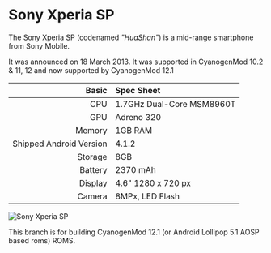 Sony Xperia SP
==============




The Sony Xperia SP (codenamed _"HuaShan"_) is a mid-range smartphone from Sony Mobile.

It was announced on 18 March 2013. It was supported in CyanogenMod 10.2 & 11, 12 and now supported by CyanogenMod 12.1

Basic   | Spec Sheet
-------:|:-------------------------
CPU     | 1.7GHz Dual-Core MSM8960T
GPU     | Adreno 320
Memory  | 1GB RAM
Shipped Android Version | 4.1.2
Storage | 8GB
Battery | 2370 mAh
Display | 4.6" 1280 x 720 px
Camera  | 8MPx, LED Flash

![Sony Xperia SP](http://wiki.cyanogenmod.org/images/3/3e/Huashan.png "Sony Xperia SP in white")

This branch is for building CyanogenMod 12.1 (or Android Lollipop 5.1 AOSP based roms) ROMS.
